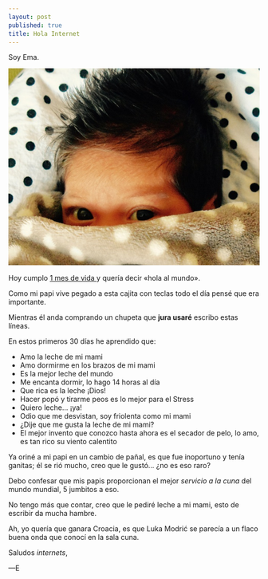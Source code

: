 ```yaml
---
layout: post
published: true
title: Hola Internet
---
```


Soy Ema. 

![](/img/ema_1_mes.jpg)

Hoy cumplo [ 1 mes de vida ][mes] y quería decir «hola al mundo». 

Como mi papi vive pegado a esta cajita con teclas todo el día pensé que era importante. 

Mientras él anda comprando un chupeta que **jura usaré** escribo estas líneas.

En estos primeros 30 días he aprendido que:

* Amo la leche de mi mami
* Amo dormirme en los brazos de mi mami
* Es la mejor leche del mundo
* Me encanta dormir, lo hago 14 horas al día
* Que rica es la leche ¡Dios!
* Hacer popó y tirarme peos es lo mejor para el Stress
* Quiero leche... ¡ya!
* Odio que me desvistan, soy friolenta como mi mami
* ¿Dije que me gusta la leche de mi mami?
* El mejor invento que conozco hasta ahora es el secador de pelo, lo amo, es tan rico su viento calentito

Ya oriné a mi papi en un cambio de pañal, es que fue inoportuno y tenía ganitas; él se rió mucho, creo que le gustó... ¿no es eso raro?

Debo confesar que mis papis proporcionan el mejor _servicio a la cuna_ del mundo mundial, 5 jumbitos a eso.

No tengo más que contar, creo que le pediré leche a mi mami, esto de escribir da mucha hambre.

Ah, yo quería que ganara Croacia, es que Luka Modrić se parecía a un flaco buena onda que conocí en la sala cuna.

Saludos _internets_,

—E

[mes]:/log/2018/06/18/ema/
